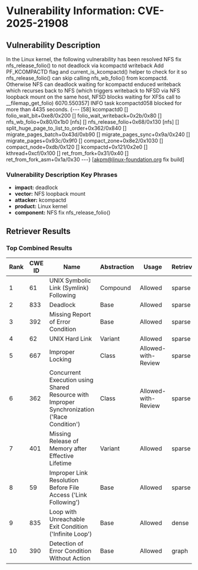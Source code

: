 # Vulnerability Information: CVE-2025-21908

## Vulnerability Description
In the Linux kernel, the following vulnerability has been resolved NFS fix nfs_release_folio() to not deadlock via kcompactd writeback Add PF_KCOMPACTD flag and current_is_kcompactd() helper to check for it so nfs_release_folio() can skip calling nfs_wb_folio() from kcompactd. Otherwise NFS can deadlock waiting for kcompactd enduced writeback which recurses back to NFS (which triggers writeback to NFSD via NFS loopback mount on the same host, NFSD blocks waiting for XFSs call to __filemap_get_folio) 6070.550357] INFO task kcompactd058 blocked for more than 4435 seconds. {--- [58] kcompactd0 [] folio_wait_bit+0xe8/0x200 [] folio_wait_writeback+0x2b/0x80 [] nfs_wb_folio+0x80/0x1b0 [nfs] [] nfs_release_folio+0x68/0x130 [nfs] [] split_huge_page_to_list_to_order+0x362/0x840 [] migrate_pages_batch+0x43d/0xb90 [] migrate_pages_sync+0x9a/0x240 [] migrate_pages+0x93c/0x9f0 [] compact_zone+0x8e2/0x1030 [] compact_node+0xdb/0x120 [] kcompactd+0x121/0x2e0 [] kthread+0xcf/0x100 [] ret_from_fork+0x31/0x40 [] ret_from_fork_asm+0x1a/0x30 ---} [akpm@linux-foundation.org fix build]

### Vulnerability Description Key Phrases
- **impact:** deadlock
- **vector:** NFS loopback mount
- **attacker:** kcompactd
- **product:** Linux kernel
- **component:** NFS fix nfs_release_folio()

## Retriever Results

### Top Combined Results

| Rank | CWE ID | Name | Abstraction | Usage  | Retrievers | Individual Scores |
|------|--------|------|-------------|-------|------------|-------------------|
| 1 | 61 | UNIX Symbolic Link (Symlink) Following | Compound | Allowed | sparse | 0.124 |
| 2 | 833 | Deadlock | Base | Allowed | sparse | 0.124 |
| 3 | 392 | Missing Report of Error Condition | Base | Allowed | sparse | 0.118 |
| 4 | 62 | UNIX Hard Link | Variant | Allowed | sparse | 0.112 |
| 5 | 667 | Improper Locking | Class | Allowed-with-Review | sparse | 0.112 |
| 6 | 362 | Concurrent Execution using Shared Resource with Improper Synchronization ('Race Condition') | Class | Allowed-with-Review | sparse | 0.107 |
| 7 | 401 | Missing Release of Memory after Effective Lifetime | Variant | Allowed | sparse | 0.107 |
| 8 | 59 | Improper Link Resolution Before File Access ('Link Following') | Base | Allowed | sparse | 0.106 |
| 9 | 835 | Loop with Unreachable Exit Condition ('Infinite Loop') | Base | Allowed | dense | 0.497 |
| 10 | 390 | Detection of Error Condition Without Action | Base | Allowed | graph | 0.002 |

